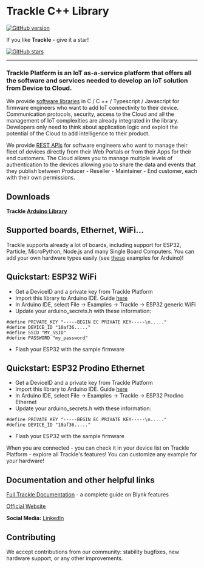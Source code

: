 # Trackle C++ Library 

[![GitHub version](https://img.shields.io/badge/version-v1.0.0-blue)](https://github.com/trackle-iot/trackle-cpp-library/releases/latest)

If you like **Trackle** - give it a star!

[![GitHub stars](https://img.shields.io/github/stars/trackle-iot/trackle-cpp-library?style=social)](https://github.com/trackle-iot/trackle-cpp-library/stargazers) 
__________

### Trackle Platform is an IoT as-a-service platform that offers all the software and services needed to develop an IoT solution from Device to Cloud.

We provide [software libraries](https://docs.iotready.it/libreria/panoramica) in C / C ++ / Typescript / Javascript for firmware engineers who want to add IoT connectivity to their device. Communication protocols, security, access to the Cloud and all the management of IoT complexities are already integrated in the library. Developers only need to think about application logic and exploit the potential of the Cloud to add intelligence to their product.

We provide [REST APIs](https://docs.iotready.it/cloud-api/introduction) for software engineers who want to manage their fleet of devices directly from their Web Portals or from their Apps for their end customers. The Cloud allows you to manage multiple levels of authentication to the devices allowing you to share the data and events that they publish between Producer - Reseller - Maintainer - End customer, each with their own permissions. 

## Downloads
**Trackle [Arduino Library](https://github.com/trackle-iot/trackle-cpp-library/releases/latest)**

## Supported boards, Ethernet, WiFi...
Trackle supports already a lot of boards, including support for ESP32, Particle, MicroPython, Node.js and many Single Board Computers. 
You can add your own hardware types easily (see [these](https://github.com/trackle-iot/trackle-cpp-library/tree/master/examples) examples for Arduino)!

## Quickstart: ESP32 WiFi

* Get a DeviceID and a private key from Trackle Platform
* Import this library to Arduino IDE. Guide [here](http://arduino.cc/en/guide/libraries)
* In Arduino IDE, select File -> Examples -> Trackle -> ESP32 generic WiFi
* Update your arduino_secrets.h with these information:
```` 
#define PRIVATE_KEY "-----BEGIN EC PRIVATE KEY-----\n....."
#define DEVICE_ID "10af36....."
#define SSID "MY_SSID"
#define PASSWORD "my_password"
```` 
* Flash your ESP32 with the sample firmware

## Quickstart: ESP32 Prodino Ethernet

* Get a DeviceID and a private key from Trackle Platform
* Import this library to Arduino IDE. Guide [here](http://arduino.cc/en/guide/libraries)
* In Arduino IDE, select File -> Examples -> Trackle -> ESP32 Prodino Ethernet
* Update your arduino_secrets.h with these information:
```` 
#define PRIVATE_KEY "-----BEGIN EC PRIVATE KEY-----\n....."
#define DEVICE_ID "10af36....."
```` 
* Flash your ESP32 with the sample firmware

When you are connected - you can check it in your device list on Trackle Platform - explore all Trackle's features! You can customize any example for your hardware!

## Documentation and other helpful links

[Full Trackle Documentation](https://docs.iotready.it/) - a complete guide on Blynk features 

[Official Website](https://www.iotready.it/)

**Social Media:**
[LinkedIn](https://www.linkedin.com/company/iotready-s-r-l/)

## Contributing
We accept contributions from our community: stability bugfixes, new hardware support, or any other improvements.  
